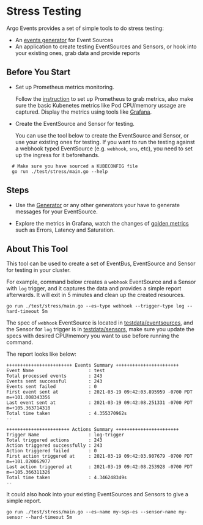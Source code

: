 # Stress Testing

Argo Events provides a set of simple tools to do stress testing:

- An [events generator](generator/README.md) for Event Sources
- An application to create testing EventSources and Sensors, or hook into your
  existing ones, grab data and provide reports

## Before You Start

- Set up Prometheus metrics monitoring.

  Follow the [instruction](https://argoproj.github.io/argo-events/metrics/) to
  set up Prometheus to grab metrics, also make sure the basic Kubenetes metrics
  like Pod CPU/memory ussage are captured. Display the metrics using tools like
  [Grafana](https://grafana.com/).

- Create the EventSource and Sensor for testing.

  You can use the tool below to create the EventSource and Sensor, or use your
  existing ones for testing. If you want to run the testing against a webhook
  typed EventSource (e.g. `webhook`, `sns`, etc), you need to set up the ingress
  for it beforehands.

```shell
  # Make sure you have sourced a KUBECONFIG file
  go run ./test/stress/main.go --help
```

## Steps

- Use the [Generator](generator/README.md) or any other generators your have to
  generate messages for your EventSource.

- Explore the metrics in Grafana, watch the changes of
  [golden metrics](https://argoproj.github.io/argo-events/metrics/#golden-signals)
  such as Errors, Latency and Saturation.

## About This Tool

This tool can be used to create a set of EventBus, EventSource and Sensor for
testing in your cluster.

For example, command below creates a `webhook` EventSource and a Sensor with
`log` trigger, and it captures the data and provides a simple report afterwards.
It will exit in 5 minutes and clean up the created resources.

```shell
go run ./test/stress/main.go --es-type webhook --trigger-type log --hard-timeout 5m
```

The spec of `webhook` EventSource is located in
[testdata/eventsources](testdata/eventsources), and the Sensor for `log` trigger
is in [testdata/sensors](testdata/sensors), make sure you update the specs with
desired CPU/memory you want to use before running the command.

The report looks like below:

```text
++++++++++++++++++++++++ Events Summary +++++++++++++++++++++++
Event Name                    : test
Total processed events        : 243
Events sent successful        : 243
Events sent failed            : 0
First event sent at           : 2021-03-19 09:42:03.895959 -0700 PDT m=+101.008343356
Last event sent at            : 2021-03-19 09:42:08.251331 -0700 PDT m=+105.363714318
Total time taken              : 4.355370962s
--

+++++++++++++++++++++++ Actions Summary +++++++++++++++++++++++
Trigger Name                  : log-trigger
Total triggered actions       : 243
Action triggered successfully : 243
Action triggered failed       : 0
First action triggered at     : 2021-03-19 09:42:03.907679 -0700 PDT m=+101.020062977
Last action triggered at      : 2021-03-19 09:42:08.253928 -0700 PDT m=+105.366311326
Total time taken              : 4.346248349s
--
```

It could also hook into your existing EventSources and Sensors to give a simple
report.

```shell
go run ./test/stress/main.go --es-name my-sqs-es --sensor-name my-sensor --hard-timeout 5m
```
